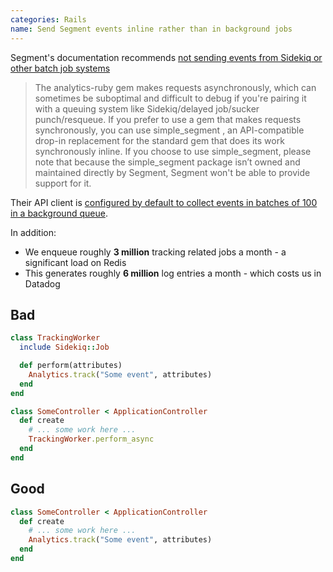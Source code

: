 ```yaml
---
categories: Rails
name: Send Segment events inline rather than in background jobs
---
```


Segment's documentation recommends [not sending events from Sidekiq or other batch job systems](https://segment.com/docs/connections/sources/catalog/libraries/server/ruby/#getting-started)

> The analytics-ruby gem makes requests asynchronously, which can sometimes be suboptimal and difficult to debug if you're pairing it with a queuing system like Sidekiq/delayed job/sucker punch/resqueue. If you prefer to use a gem that makes requests synchronously, you can use simple_segment , an API-compatible drop-in replacement for the standard gem that does its work synchronously inline. If you choose to use simple_segment, please note that because the simple_segment package isn’t owned and maintained directly by Segment, Segment won't be able to provide support for it.

Their API client is [configured by default to collect events in batches of 100 in a background queue](https://segment.com/docs/connections/sources/catalog/libraries/server/ruby/#performance).

In addition:

* We enqueue roughly **3 million** tracking related jobs a month - a significant load on Redis
* This generates roughly **6 million** log entries a month - which costs us in Datadog

## Bad

````ruby
class TrackingWorker
  include Sidekiq::Job

  def perform(attributes)
    Analytics.track("Some event", attributes)
  end
end

class SomeController < ApplicationController
  def create
    # ... some work here ...
    TrackingWorker.perform_async
  end
end
````

## Good

````ruby
class SomeController < ApplicationController
  def create
    # ... some work here ...
    Analytics.track("Some event", attributes)
  end
end
````

